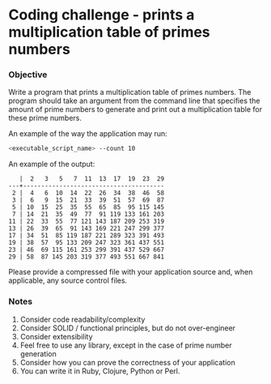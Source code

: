 # Coding challenge - prints a multiplication table of primes numbers


### Objective

Write a program that prints a multiplication table of primes numbers. The program should take an argument from the command line that specifies the amount of prime numbers to generate and print out a multiplication table for these prime numbers.

An example of the way the application may run:

```bash
<executable_script_name> --count 10
```

An example of the output:

```text
   |  2   3   5   7  11  13  17  19  23  29
---+---------------------------------------
 2 |  4   6  10  14  22  26  34  38  46  58
 3 |  6   9  15  21  33  39  51  57  69  87
 5 | 10  15  25  35  55  65  85  95 115 145
 7 | 14  21  35  49  77  91 119 133 161 203
11 | 22  33  55  77 121 143 187 209 253 319
13 | 26  39  65  91 143 169 221 247 299 377
17 | 34  51  85 119 187 221 289 323 391 493
19 | 38  57  95 133 209 247 323 361 437 551
23 | 46  69 115 161 253 299 391 437 529 667
29 | 58  87 145 203 319 377 493 551 667 841
```


Please provide a compressed file with your application source and, when applicable, any source control files.

### Notes

1. Consider code readability/complexity
2. Consider SOLID / functional principles, but do not over-engineer
3. Consider extensibility
4. Feel free to use any library, except in the case of prime number generation
5. Consider how you can prove the correctness of your application
6. You can write it in Ruby, Clojure, Python or Perl.

